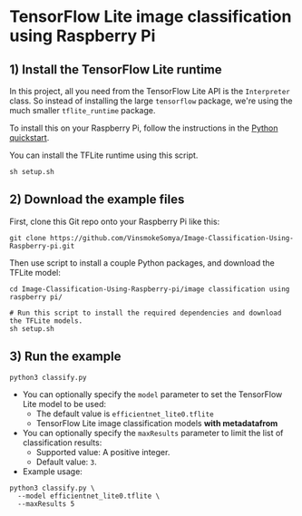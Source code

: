# TensorFlow Lite image classification using Raspberry Pi

## 1) Install the TensorFlow Lite runtime

In this project, all you need from the TensorFlow Lite API is the `Interpreter`
class. So instead of installing the large `tensorflow` package, we're using the
much smaller `tflite_runtime` package.

To install this on your Raspberry Pi, follow the instructions in the
[Python quickstart](https://www.tensorflow.org/lite/guide/python#install_tensorflow_lite_for_python).

You can install the TFLite runtime using this script.

```
sh setup.sh
```

## 2) Download the example files

First, clone this Git repo onto your Raspberry Pi like this:

```
git clone https://github.com/VinsmokeSomya/Image-Classification-Using-Raspberry-pi.git 
```

Then use script to install a couple Python packages, and
download the TFLite model:

```
cd Image-Classification-Using-Raspberry-pi/image classification using raspberry pi/

# Run this script to install the required dependencies and download the TFLite models.
sh setup.sh
```

## 3) Run the example

```
python3 classify.py
```
*   You can optionally specify the `model` parameter to set the TensorFlow Lite
    model to be used:
    *   The default value is `efficientnet_lite0.tflite`
    *   TensorFlow Lite image classification models **with metadatafrom**
*   You can optionally specify the `maxResults` parameter to limit the list of
    classification results:
    *   Supported value: A positive integer.
    *   Default value: `3`.
*   Example usage:

```
python3 classify.py \
  --model efficientnet_lite0.tflite \
  --maxResults 5
```
